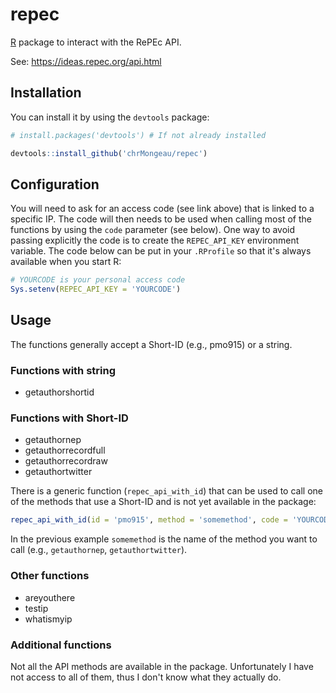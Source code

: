 # repec

[R](https://www.r-project.org/) package to interact with the RePEc API.

See: https://ideas.repec.org/api.html

## Installation

You can install it by using the `devtools` package:

```r
# install.packages('devtools') # If not already installed

devtools::install_github('chrMongeau/repec')
```

## Configuration

You will need to ask for an access code (see link above) that is linked
to a specific IP. The code will then needs to be used when calling most
of the functions by using the `code` parameter (see below). One way to
avoid passing explicitly the code is to create the `REPEC_API_KEY`
environment variable. The code below can be put in your `.RProfile` so
that it's always available when you start R:

```r
# YOURCODE is your personal access code
Sys.setenv(REPEC_API_KEY = 'YOURCODE')
```

## Usage

The functions generally accept a Short-ID (e.g., pmo915)  or a string.

### Functions with string

* getauthorshortid

### Functions with Short-ID

* getauthornep
* getauthorrecordfull
* getauthorrecordraw
* getauthortwitter

There is a generic function (`repec_api_with_id`) that can be used to call
one of the methods that use a Short-ID and is not yet available in the
package:

```r
repec_api_with_id(id = 'pmo915', method = 'somemethod', code = 'YOURCODE')
```

In the previous example `somemethod` is the name of the method you want
to call (e.g., `getauthornep`, `getauthortwitter`).

### Other functions

* areyouthere
* testip
* whatismyip

### Additional functions

Not all the API methods are available in the package. Unfortunately I have
not access to all of them, thus I don't know what they actually do.
